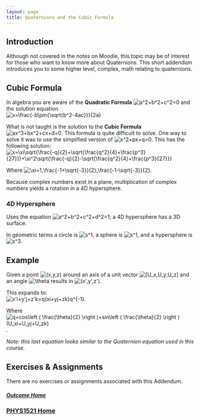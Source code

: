 ```yaml
---
layout: page
title: Quaternions and the Cubic Formula
---
```


## Introduction
Although not covered in the notes on Moodle, this topic may be of interest for those who want to know more about Quaternions. This short addendum introduces you to some higher level, complex, math relating to quaternions.

## Cubic Formula
In algebra you are aware of the **Quadratic Formula** <img src="https://latex.codecogs.com/svg.image?a^2&plus;b^2&plus;c^2=0" title="a^2+b^2+c^2=0" /> and the solution equation<br>
<img src="https://latex.codecogs.com/svg.image?x=\frac{-b\pm{\sqrt{b^2-4ac}}}{2a}" title="x=\frac{-b\pm{\sqrt{b^2-4ac}}}{2a}" />

What is not taught is the solution to the **Cubic Formula** <img src="https://latex.codecogs.com/svg.image?ax^3&plus;bx^2&plus;cx&plus;d=0" title="ax^3+bx^2+cx+d=0" />. This formula is quite difficult to solve. One way to solve it was to use the simplified version of <img src="https://latex.codecogs.com/svg.image?x^2&plus;px&plus;q=0" title="x^2+px+q=0" />. This has the following solution:<br>
<img src="https://latex.codecogs.com/svg.image?x=\xi\sqrt{\frac{-q}{2}&plus;\sqrt{\frac{q^2}{4}&plus;\frac{p^3}{27}}}&plus;\xi^2\sqrt{\frac{-q}{2}-\sqrt{\frac{q^2}{4}&plus;\frac{p^3}{27}}}" title="x=\xi\sqrt{\frac{-q}{2}+\sqrt{\frac{q^2}{4}+\frac{p^3}{27}}}+\xi^2\sqrt{\frac{-q}{2}-\sqrt{\frac{q^2}{4}+\frac{p^3}{27}}}" />

Where <img src="https://latex.codecogs.com/svg.image?\xi=1,\frac{-1&plus;\sqrt{-3}}{2},\frac{-1-\sqrt{-3}}{2}" title="\xi=1,\frac{-1+\sqrt{-3}}{2},\frac{-1-\sqrt{-3}}{2}" />.

Because complex numbers exist in a plane, multiplication of complex numbers yields a rotation in a 4D hypersphere. 
### 4D Hypersphere
Uses the equation <img src="https://latex.codecogs.com/svg.image?a^2&plus;b^2&plus;c^2&plus;d^2=1" title="a^2+b^2+c^2+d^2=1" />; a 4D hypersphere has a 3D surface.

In geometric terms a circle is <img src="https://latex.codecogs.com/svg.image?s^1" title="s^1" />, a sphere is <img src="https://latex.codecogs.com/svg.image?s^2" title="s^1" />, and a hypersphere is <img src="https://latex.codecogs.com/svg.image?s^1" title="s^3" />.


## Example
Given a point <img src="https://latex.codecogs.com/svg.image?(x,y,z)" title="(x,y,z)" /> around an axis of a unit vector <img src="https://latex.codecogs.com/svg.image?[U_x,U_y,U_z]" title="[U_x,U_y,U_z]" /> and an angle <img src="https://latex.codecogs.com/svg.image?\theta" title="\theta" /> results in <img src="https://latex.codecogs.com/svg.image?(x',y',z')" title="(x',y',z')" />.

This expands to:<br>
<img src="https://latex.codecogs.com/svg.image?x'i&plus;y'j&plus;z'k=q(xi&plus;yj&plus;zk)q^{-1}" title="x'i+y'j+z'k=q(xi+yj+zk)q^{-1}" />.

Where <img src="https://latex.codecogs.com/svg.image?q=cos\left&space;(&space;\frac{\theta}{2}&space;\right&space;)&plus;sin\left&space;(&space;\frac{\theta}{2}&space;\right&space;)(U_xi&plus;U_yj&plus;U_zk)" title="q=cos\left ( \frac{\theta}{2} \right )+sin\left ( \frac{\theta}{2} \right )(U_xi+U_yj+U_zk)" />.

_Note: this last equation looks similar to the Quaternion equation used in this course._

## Exercises & Assignments
There are no exercises or assignments associated with this Addendum.

##### [Outcome Home](index.md)
### [PHYS1521 Home](../)